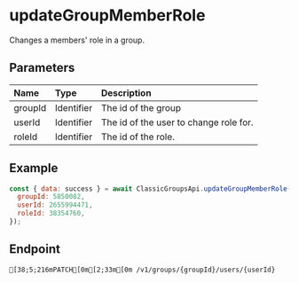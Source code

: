 
# updateGroupMemberRole
Changes a members' role in a group.


## Parameters
| Name    | Type       | Description                            |
| :------ | :--------- | :------------------------------------- |
| groupId | Identifier | The id of the group                    |
| userId  | Identifier | The id of the user to change role for. |
| roleId  | Identifier | The id of the role.                    |



## Example
```js copy showLineNumbers
const { data: success } = await ClassicGroupsApi.updateGroupMemberRole({
  groupId: 5850082,
  userId: 2655994471,
  roleId: 38354760,
}); 
```

## Endpoint
```ansi
[38;5;216mPATCH[0m[2;33m[0m /v1/groups/{groupId}/users/{userId}
```
  